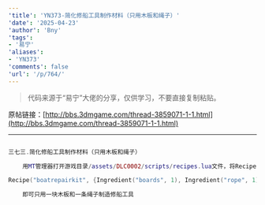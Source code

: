 ```yaml
---
'title': 'YN373-简化修船工具制作材料（只用木板和绳子）'
'date': '2025-04-23'
'author': 'Bny'
'tags':
- '易宁'
'aliases':
- 'YN373'
'comments': false
'url': '/p/764/'
---
```


> 代码来源于“易宁”大佬的分享，仅供学习，不要直接复制粘贴。

原帖链接：[http://bbs.3dmgame.com/thread-3859071-1-1.html](http://bbs.3dmgame.com/thread-3859071-1-1.html)

---

```lua  

三七三.简化修船工具制作材料（只用木板和绳子）

	用MT管理器打开游戏目录/assets/DLC0002/scripts/recipes.lua文件，将Recipe("boatrepairkit", {Ingredient("boards", 2), Ingredient("stinger", 2), Ingredient("rope", 2)}, RECIPETABS.NAUTICAL, TECH.SCIENCE_ONE, RECIPE_GAME_TYPE.SHIPWRECKED)替换为以下内容：

Recipe("boatrepairkit", {Ingredient("boards", 1), Ingredient("rope", 1)}, RECIPETABS.NAUTICAL, TECH.SCIENCE_ONE, RECIPE_GAME_TYPE.SHIPWRECKED)

	即可只用一块木板和一条绳子制造修船工具

```  

